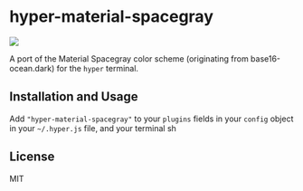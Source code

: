 # hyper-material-spacegray

![](http://i.imgur.com/40Oxuae.png)

A port of the Material Spacegray color scheme (originating from base16-ocean.dark) for the `hyper` terminal.

## Installation and Usage

Add `"hyper-material-spacegray"` to your `plugins` fields in your `config` object in your `~/.hyper.js` file, and your terminal sh

## License
MIT
